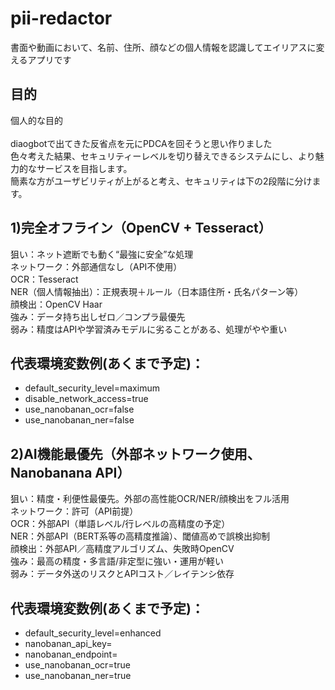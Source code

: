 # pii-redactor
書面や動画において、名前、住所、顔などの個人情報を認識してエイリアスに変えるアプリです
## 目的<br>
個人的な目的<br><br>
diaogbotで出てきた反省点を元にPDCAを回そうと思い作りました<br>
色々考えた結果、セキュリティーレベルを切り替えできるシステムにし、より魅力的なサービスを目指します。<br>
簡素な方がユーザビリティが上がると考え、セキュリティは下の2段階に分けます。

## 1)完全オフライン（OpenCV + Tesseract）<br>
狙い：ネット遮断でも動く“最強に安全”な処理<br>
ネットワーク：外部通信なし（API不使用）<br>
OCR：Tesseract<br>
NER（個人情報抽出）：正規表現＋ルール（日本語住所・氏名パターン等）<br>
顔検出：OpenCV Haar<br>
強み：データ持ち出しゼロ／コンプラ最優先<br>
弱み：精度はAPIや学習済みモデルに劣ることがある、処理がやや重い<br>
## 代表環境変数例(あくまで予定)：<br>
- default_security_level=maximum
- disable_network_access=true
- use_nanobanan_ocr=false
- use_nanobanan_ner=false



## 2)AI機能最優先（外部ネットワーク使用、Nanobanana API）<br>
狙い：精度・利便性最優先。外部の高性能OCR/NER/顔検出をフル活用<br>
ネットワーク：許可（API前提）<br>
OCR：外部API（単語レベル/行レベルの高精度の予定）<br>
NER：外部API（BERT系等の高精度推論）、閾値高めで誤検出抑制<br>
顔検出：外部API／高精度アルゴリズム、失敗時OpenCV<br>
強み：最高の精度・多言語/非定型に強い・運用が軽い<br>
弱み：データ外送のリスクとAPIコスト／レイテンシ依存<br>
## 代表環境変数例(あくまで予定)：<br>
- default_security_level=enhanced
- nanobanan_api_key=
- nanobanan_endpoint=
- use_nanobanan_ocr=true
- use_nanobanan_ner=true

